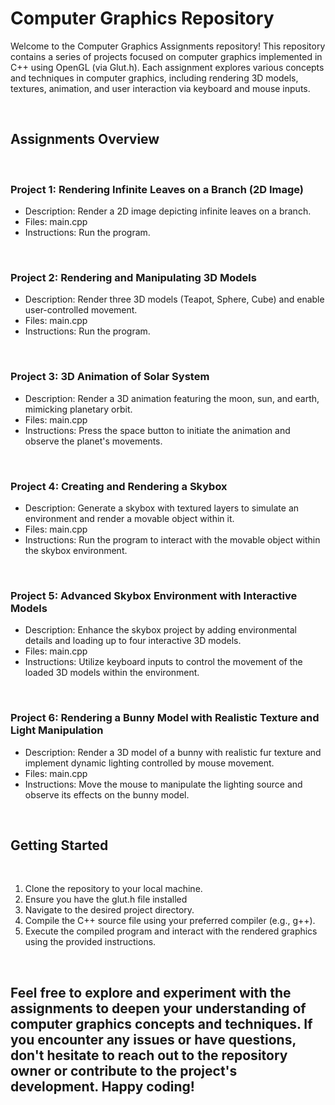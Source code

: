 <!DOCTYPE html>
<h1><b>Computer Graphics Repository</b></h1>

Welcome to the Computer Graphics Assignments repository! This repository contains a series of projects focused on computer graphics implemented in C++ using OpenGL (via Glut.h). Each assignment explores various concepts and techniques in computer graphics, including rendering 3D models, textures, animation, and user interaction via keyboard and mouse inputs.

<br>

<h2>Assignments Overview</h2>
<br>
<h3>Project 1: Rendering Infinite Leaves on a Branch (2D Image)</h3>
<ul>
  <li>Description: Render a 2D image depicting infinite leaves on a branch.</li>
  <li>Files: main.cpp</li>
  <li>Instructions: Run the program.</li>
</ul>
<br>

<h3>Project 2: Rendering and Manipulating 3D Models</h3>
<ul>
  <li>Description: Render three 3D models (Teapot, Sphere, Cube) and enable user-controlled movement.</li>
  <li>Files: main.cpp</li>
  <li>Instructions: Run the program.</li>
</ul>
<br>

<h3>Project 3: 3D Animation of Solar System</h3>
<ul>
  <li>Description: Render a 3D animation featuring the moon, sun, and earth, mimicking planetary orbit.</li>
  <li>Files: main.cpp</li>
  <li>Instructions: Press the space button to initiate the animation and observe the planet's movements.</li>
</ul>
<br>

<h3>Project 4: Creating and Rendering a Skybox</h3>
<ul>
  <li>Description: Generate a skybox with textured layers to simulate an environment and render a movable object within it.</li>
  <li>Files: main.cpp</li>
  <li>Instructions: Run the program to interact with the movable object within the skybox environment.</li>
</ul>

<br>

<h3>Project 5: Advanced Skybox Environment with Interactive Models</h3>
<ul>
  <li>Description: Enhance the skybox project by adding environmental details and loading up to four interactive 3D models.</li>
  <li>Files: main.cpp</li>
  <li>Instructions: Utilize keyboard inputs to control the movement of the loaded 3D models within the environment.</li>
</ul>

<br>

<h3>Project 6: Rendering a Bunny Model with Realistic Texture and Light Manipulation</h3>
<ul>
  <li>Description: Render a 3D model of a bunny with realistic fur texture and implement dynamic lighting controlled by mouse movement.</li>
  <li>Files: main.cpp</li>
  <li>Instructions: Move the mouse to manipulate the lighting source and observe its effects on the bunny model.</li>
</ul>

<br>

<h2>Getting Started</h2>
<br>
<ol>
  <li>Clone the repository to your local machine.</li>
  <li>Ensure you have the glut.h file installed</li>
  <li>Navigate to the desired project directory.</li>
  <li>Compile the C++ source file using your preferred compiler (e.g., g++).</li>
  <li>Execute the compiled program and interact with the rendered graphics using the provided instructions.</li>
</ol>

<br>

<h2><p>Feel free to explore and experiment with the assignments to deepen your understanding of computer graphics concepts and techniques. If you encounter any issues or have questions, don't hesitate to reach out to the repository owner or contribute to the project's development. Happy coding!</p></h2>
